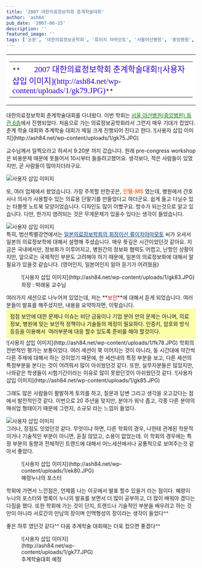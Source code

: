 ```yaml
---
title: '2007 대한의료정보학회 춘계학술대회'
author: 'ash84'
pub_date: '2007-06-15'
description: ''
featured_image: ''
tags: ['논문', '대한의료정보공학회', '류이치 야마모토', '서울아산병원', '중앙병원', '춘계학술대회', '포스터']
---
```



<table bgcolor="#ffffff" text="#000000" width="100%">  
<tbody>  
<tr>  
<td>  
<table alink="red" bgcolor="white" link="blue" text="black" vlink="purple" width="100%">  
<tbody>  
<tr>  
<td>  
**<span lang="EN-US" style="FONT-SIZE: 16pt; COLOR: rgb(51,0,204); FONT-FAMILY: 굴림; BACKGROUND-COLOR: white; mso-bidi-font-family: 굴림; mso-font-kerning: 0pt"><font face="굴림">       2007 대한의료정보학회 춘계학술대회![사용자 삽입 이미지](http://ash84.net/wp-content/uploads/1/gk79.JPG)</font></span>**

</td></tr></tbody></table></td></tr></tbody></table>대한의료정보학회 춘계학술대회를 다녀왔다. 이번 학회는 <u><font color="#008000">서울 아산병원(중앙병원) 동관 6층</font></u>에서 진행되었다. 처음으로 가는 의료정보공학회라서 그런지 매우 기대가 컸었다. 춘계 학술 대회와 추계학술 대회가 제일 크게 진행되어 진다고 한다. ![사용자 삽입 이미지](http://ash84.net/wp-content/uploads/1/gk75.JPG)

교수님께서 일찍오라고 하셔서 9:20분 까지 갔습니다. 원래 pre-congress workshop은 비용문제 때문에 못들어서 10시부터 들을려고했어요. 생각보다, 적은 사람들이 있었지만, 곧 사람들이 많아지더라구요.

![사용자 삽입 이미지](http://ash84.net/wp-content/uploads/1/gk88.jpg)

또, 여러 업체에서 왔었습니다. 가장 주목할 만한곳은, **<font color="#ff7635">인텔-MS</font>** 였는데, 병원에서 간호사나 의사가 사용할수 있는 의료용 단말기를 만들었다고 하더군요. 쉽게 들고 다닐수 있는 타블렛 노트북 모양이었습니다. 디자인도 많이 이뻤구요. 방수가 되는것으로 알고 있습니다. 다만, 한가지 염려되는 것은 무게문제가 있을수 있다는 생각이 들었습니다.

![사용자 삽입 이미지](http://ash84.net/wp-content/uploads/1/ek81.JPG)  
특히, 범산특별강연에서는 <font color="#003366"><u>일본의료정보학회의 회장이신 류이치야마모토</u></font> 씨가 오셔서 일본의 의료정보학에 대해서 설명해 주셨습니다. 매우 뜻깊은 시간이었던것 같아요. 지금은 국내에서만, 정보화가 이루어지고, 병원간의 정보화 협력도 어렵고, 난항인 상황이지만, 앞으로는 국제적인 부분도 고려해야 하기 때문에, 일본의 의료정보화에 대해서 알 필요가 있을것 같습니다. (영어인지, 일본어인지 알아 듣기가 어려웠음)

<figure class="wp-caption aligncenter" style="width: 500px">![사용자 삽입 이미지](http://ash84.net/wp-content/uploads/1/gk83.JPG)<figcaption class="wp-caption-text">좌장 : 박래웅 교수님</figcaption></figure>  
여러가지 세션으로 나누어져 있었는데, 저는 **<font color="#d41a01">보안</font>**에 대해서 듣게 되었습니다. 여러분들이 발표를 해주셨지만, 내용을 요약하자면, 이렇습니다.

<div style="PADDING-RIGHT: 10px; PADDING-LEFT: 10px; PADDING-BOTTOM: 10px; PADDING-TOP: 10px; BACKGROUND-COLOR: #faffa9">점점 보안에 대한 문제나 이슈는 비단 금융이나 기업 분야 만의 문제는 아니며, 의료정보, 병원에 맞는 보안적 정책이나 기술들의 제정이 필요하다. 인증키, 암호와 방식 등등을 이용해서  여러부분에 대응 할수 있도록 준비를 해야 할것이다. </div>  
![사용자 삽입 이미지](http://ash84.net/wp-content/uploads/1/fk78.JPG)  
학회의 전반적인 평가는 보통이었다. 여러 세션이 쭉 이어지는 것이 아니라, 동 시간대에 약간씩 다른 주제에 대해서 하는 것이었기 때문에, 한 세션내의 특정 부분을 보고, 다른 세션의 특정부분을 본다는 것이 어려워서 많이 아쉬웠던것 같다. 또한, 실무자분들은 많았지만, 나와같은 학생들이 시험기간이라는 이유로 많이 못왔던것이 아쉬웠던것 같다. ![사용자 삽입 이미지](http://ash84.net/wp-content/uploads/1/gk85.JPG)

그래도 많은 사람들이 활발하게 토의를 하고, 질문과 답변 그리고 생각을 오고갔다는 점에서 발전적인것 같다. 이번으로 20 주년을 맞지만, 분야가 워낙 좁고, 각종 다른 분야의 매쉬업 형태이기 때문에 그런지, 소규모 라는 느낌이 들었다.

![사용자 삽입 이미지](http://ash84.net/wp-content/uploads/1/ek82.JPG)  
그러나, 장점도 잇었던것 같다. 무엇이냐 하면, 다른 학회의 경우, 나한테 관계된 학문적이거나 기술적인 부분이 아니면, 듣질 않았고, 소용이 없었는데. 이 학회의 경우에는 특정 부분의 동향과 전체적인 트랜드에 대해서 어느세션에서나 공통적으로 보여주는것 같아서 좋았다.

<figure class="wp-caption aligncenter" style="width: 300px">![사용자 삽입 이미지](http://ash84.net/wp-content/uploads/1/ek80.JPG)<figcaption class="wp-caption-text">혜령누나의 포스터</figcaption></figure>학회에 가면서 느낀점은, 언제쯤 나는 이곳에서 발표 할수 있을거 라는 점이다. 혜령이 누나의 포스터와 명록이 누나의 발표를 보면서 더 많이 공부하고, 더 많이 배워야 겠다는 다짐을 했다. 또한 학회에 가는 것이 단지, 트랜드나 기술적인 부분을 배우려고 하는 것만이 아니라 서로간의 만남의 장이며 인맥형성의 장이라는 생각이 들었다^^

좋은 하루 였던것 같다^^ 다음 추계학술 대회때는 더욱 컸으면 좋겠다^^  
<figure class="wp-caption align" style="width: 250px">![사용자 삽입 이미지](http://ash84.net/wp-content/uploads/1/gk77.JPG)<figcaption class="wp-caption-text">추계학술대회 예정</figcaption></figure>



